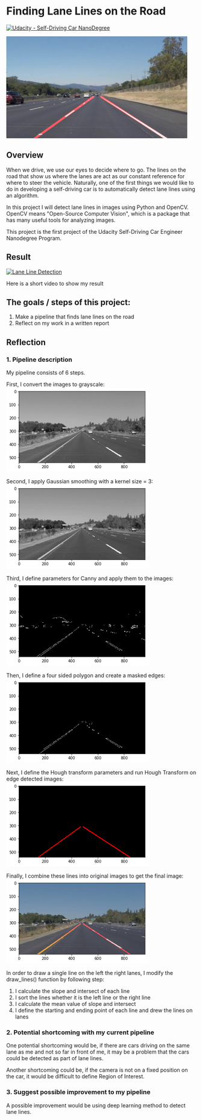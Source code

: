 # **Finding Lane Lines on the Road** 
[![Udacity - Self-Driving Car NanoDegree](https://s3.amazonaws.com/udacity-sdc/github/shield-carnd.svg)](http://www.udacity.com/drive)

<img src="examples/laneLines_thirdPass.jpg" width="480" alt="Combined Image" />

## Overview

When we drive, we use our eyes to decide where to go.  The lines on the road that show us where the lanes are act as our constant reference for where to steer the vehicle.  Naturally, one of the first things we would like to do in developing a self-driving car is to automatically detect lane lines using an algorithm.

In this project I will detect lane lines in images using Python and OpenCV.  OpenCV means "Open-Source Computer Vision", which is a package that has many useful tools for analyzing images. 

This project is the first project of the Udacity Self-Driving Car Engineer Nanodegree Program.

## Result
[![Lane Line Detection](http://img.youtube.com/vi/egP4oczgkfE/0.jpg)](http://www.youtube.com/watch?v=egP4oczgkfE "Lane Line Detection")

Here is a short video to show my result


## The goals / steps of this project:
1. Make a pipeline that finds lane lines on the road
2. Reflect on my work in a written report


## Reflection
### 1. Pipeline description

My pipeline consists of 6 steps.

First, I convert the images to grayscale:
<img src="examples/grayscale.png"/>

Second, I apply Gaussian smoothing with a kernel size = 3:
<img src="examples/blur.png"/>

Third, I define parameters for Canny and apply them to the images:
<img src="examples/canny.png"/>

Then, I define a four sided polygon and create a masked edges:
<img src="examples/roi.png"/>

Next, I define the Hough transform parameters and run Hough Transform on edge detected images:
<img src="examples/hough_transform.png"/>

Finally, I combine these lines into original images to get the final image:
<img src="examples/combined.png"/>

In order to draw a single line on the left the right lanes, I modify the draw_lines() function by following step:

1. I calculate the slope and intersect of each line
2. I sort the lines whether it is the left line or the right line
3. I calculate the mean value of slope and intersect
4. I define the starting and ending point of each line and drew the lines on lanes

### 2. Potential shortcoming with my current pipeline

One potential shortcoming would be, if there are cars driving on the same lane as me and not so far in front of me, it may be a problem that the cars could be detected as part of lane lines.

Another shortcoming could be, if the camera is not on a fixed position on the car, it would be difficult to define Region of Interest.

### 3. Suggest possible improvement to my pipeline

A possible improvement would be using deep learning method to detect lane lines.